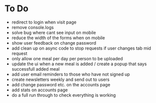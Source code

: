 # To Do
- redirect to login when visit page
- remove console.logs
- solve bug where cant see input on mobile
- reduce the width of the forms when on mobile
- show user feedback on change password
- add clean up on async code to stop requests if user changes tab mid request
- only allow one meal per day per person to be uploaded
- update the ui when a new meal is added / create a popup that says successfull added meal
- add user email reminders to those who have not signed up
- create newsletters weekly and send out to users
- add change password etc. on the accounts page
- add stats on accounts page
- do a full run through to check everything is working

